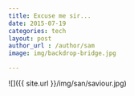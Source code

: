 ```yaml
---
title: Excuse me sir...
date: 2015-07-19
categories: tech
layout: post
author_url : /author/sam
image: img/backdrop-bridge.jpg

---
```


![]({{ site.url }}/img/san/saviour.jpg)
